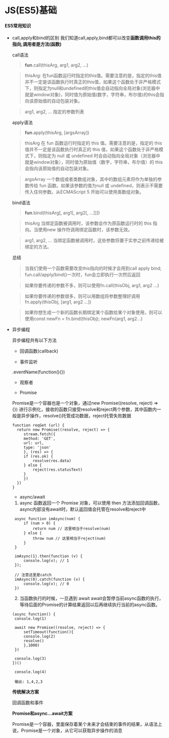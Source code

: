 # JS(ES5)基础

#### ES5常用知识
* call,apply和bind的区别
   我们知道call,apply,bind都可以改变**函数调用this的指向,调用者是方法(函数)**

   call语法
    >**fun**.call(thisArg, arg1, arg2, ...)

    >thisArg: 在fun函数运行时指定的this值。需要注意的是，指定的this值并不一定是该函数执行时真正的this值，如果这个函数处于非严格模式下，则指定为null和undefined的this值会自动指向全局对象(浏览器中就是window对象)，同时值为原始值(数字，字符串，布尔值)的this会指向该原始值的自动包装对象。
    
    >arg1, arg2, ... 指定的参数列表

   apply语法
    >**fun**.apply(thisArg, [argsArray])

    >thisArg 在 fun 函数运行时指定的 this 值。需要注意的是，指定的 this 值并不一定是该函数执行时真正的 this 值，如果这个函数处于非严格模式下，则指定为 null 或 undefined 时会自动指向全局对象（浏览器中就是window对象），同时值为原始值（数字，字符串，布尔值）的 this 会指向该原始值的自动包装对象。
    
    >argsArray 一个数组或者类数组对象，其中的数组元素将作为单独的参数传给 fun 函数。如果该参数的值为null 或 undefined，则表示不需要传入任何参数。从ECMAScript 5 开始可以使用类数组对象。

   bind语法
    >**fun**.bind(thisArg[, arg1[, arg2[, ...]]])
    
    >thisArg 当绑定函数被调用时，该参数会作为原函数运行时的 this 指向。当使用new 操作符调用绑定函数时，该参数无效。
    
    >arg1, arg2, ... 当绑定函数被调用时，这些参数将置于实参之前传递给被绑定的方法。

    总结
    > 当我们使用一个函数需要改变this指向的时候才会用到call apply bind; fun.call/apply/bind()一次时，fun会立即执行一次然后返回

    > 如果你要传递的参数不多，则可以使用fn.call(thisObj, arg1, arg2 ...)
    
    > 如果你要传递的参数很多，则可以用数组将参数整理好调用fn.apply(thisObj, [arg1, arg2 ...])
    
    > 如果你想生成一个新的函数长期绑定某个函数给某个对象使用，则可以使用const newFn = fn.bind(thisObj); newFn(arg1, arg2...)

* 异步编程

   异步编程共有以下方法

   * 回调函数(callback)

   * 事件监听
    
    .eventName(function(){})

   * 观察者

   * Promise

   Promise是一个容器也是一个对象，通过new Promise((resolve, reject) => {}) 进行示例化，接收的函数只接受resolve和reject两个参数，其中函数内一般是异步操作，resolve()托管成功数据，reject托管失败数据

   ```
   function reqGet (url) {
     return new Promise((resolve, reject) => {
        stream.fetch({
        method: 'GET',
        url: url,
        type: 'json'
        }, (res) => {
        if (res.ok) {
            resolve(res.data)
        } else {
            reject(res.statusText)
        }
        })
     })
   }

   ```

   * async/await
   
   1) async 函数返回一个 Promise 对象，可以使用 then 方法添加回调函数，async内部没有await时，默认返回值会托管在resolve和reject中

   ```
    async function imAsync(num) {
        if (num > 0) {
            return num // 这里相当于resolve(num)
        } else {
            throw num // 这里相当于reject(num)
        }
    }

    imAsync(1).then(function (v) {
        console.log(v); // 1
    });

    // 注意这里是catch
    imAsync(0).catch(function (v) {
        console.log(v); // 0
    })

   ```
   
   2) 当函数执行的时候，一旦遇到 await await会暂停当前async函数的执行，等待后面的Promise的计算结果返回以后再继续执行当前的async函数。

   ```
   (async function() {
    console.log(1)

    await new Promise((resolve, reject) => {
        setTimeout(function(){
        console.log(2)
        resolve()
        },1000)
    })

    console.log(3)
   })()

    console.log(4)

    输出: 1,4,2,3

   ```
  
   **传统解决方案**

   回调函数和事件

   **Promise和async...await方案**

   Promise是一个容器，里面保存着某个未来才会结束的事件的结果，从语法上说，Promise是一个对象，从它可以获取异步操作的消息

